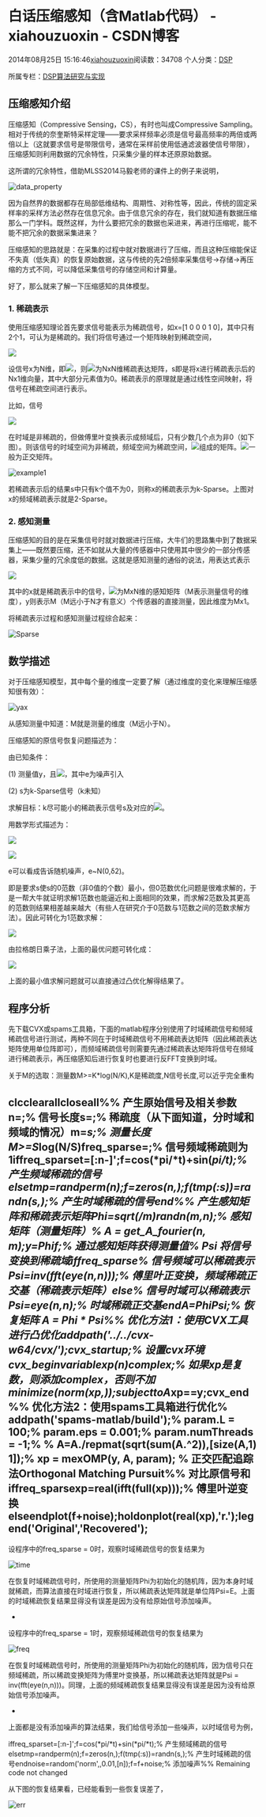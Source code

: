 # 白话压缩感知（含Matlab代码） - xiahouzuoxin - CSDN博客





2014年08月25日 15:16:46[xiahouzuoxin](https://me.csdn.net/xiahouzuoxin)阅读数：34708
个人分类：[DSP](https://blog.csdn.net/xiahouzuoxin/article/category/1520295)

所属专栏：[DSP算法研究与实现](https://blog.csdn.net/column/details/zuoxin-dsp.html)













## 压缩感知介绍

压缩感知（Compressive Sensing，CS），有时也叫成Compressive Sampling。相对于传统的奈奎斯特采样定理——要求采样频率必须是信号最高频率的两倍或两倍以上（这就要求信号是带限信号，通常在采样前使用低通滤波器使信号带限），压缩感知则利用数据的冗余特性，只采集少量的样本还原原始数据。

这所谓的冗余特性，借助MLSS2014马毅老师的课件上的例子来说明，

![data_property](https://github.com/xiahouzuoxin/notes/raw/master/images/%E7%99%BD%E8%AF%9D%E5%8E%8B%E7%BC%A9%E6%84%9F%E7%9F%A5/data_property.png)

因为自然界的数据都存在局部低维结构、周期性、对称性等，因此，传统的固定采样率的采样方法必然存在信息冗余。由于信息冗余的存在，我们就知道有数据压缩那么一门学科。既然这样，为什么要把冗余的数据也采进来，再进行压缩呢，能不能不把冗余的数据采集进来？

压缩感知的思路就是：在采集的过程中就对数据进行了压缩，而且这种压缩能保证不失真（低失真）的恢复原始数据，这与传统的先2倍频率采集信号→存储→再压缩的方式不同，可以降低采集信号的存储空间和计算量。

好了，那么就来了解一下压缩感知的具体模型。

### [](https://github.com/xiahouzuoxin/notes/blob/master/essays/%E7%99%BD%E8%AF%9D%E5%8E%8B%E7%BC%A9%E6%84%9F%E7%9F%A5.md#1-%E7%A8%80%E7%96%8F%E8%A1%A8%E7%A4%BA)1. 稀疏表示

使用压缩感知理论首先要求信号能表示为稀疏信号，如x=[1 0 0 0 1 0]，其中只有2个1，可认为是稀疏的。我们将信号通过一个矩阵映射到稀疏空间，

![](https://camo.githubusercontent.com/91106bd15e2300d92ad12d6eb4a8b85692c9bc97/687474703a2f2f7777772e666f726b6f73682e636f6d2f6d6174687465782e6367693f2532302535434c61726765253230783d25354350736925374273253744)

设信号x为N维，即![](https://camo.githubusercontent.com/35cf11c7034dc85640713e0890c84d5b0877abd2/687474703a2f2f7777772e666f726b6f73682e636f6d2f6d6174687465782e6367693f253230253543736d616c6c253230783d253542785f312c785f322c2e2e2e2c785f4e25354425354554)，则![](https://camo.githubusercontent.com/2f241f526fb4710a5a6424a7bff6b7a58350ca15/687474703a2f2f7777772e666f726b6f73682e636f6d2f6d6174687465782e6367693f253230253543736d616c6c253230253543507369)为NxN维稀疏表达矩阵，s即是将x进行稀疏表示后的Nx1维向量，其中大部分元素值为0。稀疏表示的原理就是通过线性空间映射，将信号在稀疏空间进行表示。

比如，信号

![](https://camo.githubusercontent.com/fe80517c3126069ff83201e81d39b85737dc53c1/687474703a2f2f7777772e666f726b6f73682e636f6d2f6d6174687465782e6367693f253230253543736d616c6c253230783d253543636f73282535436672616325374232253543706925374425374232353625374474292b25354373696e28253543667261632537423225354370692537442537423132382537447429)

在时域是非稀疏的，但做傅里叶变换表示成频域后，只有少数几个点为非0（如下图）。则该信号的时域空间为非稀疏，频域空间为稀疏空间，![](https://camo.githubusercontent.com/2b9bc56e2fb4b64883d5120b0b1b556abeeb41c6/687474703a2f2f7777772e666f726b6f73682e636f6d2f6d6174687465782e6367693f253230253543736d616c6c2532302535435073693d652535452537426a7774253744)组成的矩阵。![](https://camo.githubusercontent.com/2f241f526fb4710a5a6424a7bff6b7a58350ca15/687474703a2f2f7777772e666f726b6f73682e636f6d2f6d6174687465782e6367693f253230253543736d616c6c253230253543507369)一般为正交矩阵。

![example1](https://github.com/xiahouzuoxin/notes/raw/master/images/%E7%99%BD%E8%AF%9D%E5%8E%8B%E7%BC%A9%E6%84%9F%E7%9F%A5/example1.png)

若稀疏表示后的结果s中只有k个值不为0，则称x的稀疏表示为k-Sparse。上图对x的频域稀疏表示就是2-Sparse。

### [](https://github.com/xiahouzuoxin/notes/blob/master/essays/%E7%99%BD%E8%AF%9D%E5%8E%8B%E7%BC%A9%E6%84%9F%E7%9F%A5.md#2-%E6%84%9F%E7%9F%A5%E6%B5%8B%E9%87%8F)2. 感知测量

压缩感知的目的是在采集信号时就对数据进行压缩，大牛们的思路集中到了数据采集上——既然要压缩，还不如就从大量的传感器中只使用其中很少的一部分传感器，采集少量的冗余度低的数据。这就是感知测量的通俗的说法，用表达式表示

![](https://camo.githubusercontent.com/839434ccb60b093f769e39d828d0d2a9b15a71dd/687474703a2f2f7777772e666f726b6f73682e636f6d2f6d6174687465782e6367693f2532302535434c61726765253230793d25354350686925374278253744)

其中的x就是稀疏表示中的信号，![](https://camo.githubusercontent.com/cf0264198b86222173bf5f8410e0f409f81a9f4a/687474703a2f2f7777772e666f726b6f73682e636f6d2f6d6174687465782e6367693f253230253543506869)为MxN维的感知矩阵（M表示测量信号的维度），y则表示M（M远小于N才有意义）个传感器的直接测量，因此维度为Mx1。

将稀疏表示过程和感知测量过程综合起来：

![Sparse](https://github.com/xiahouzuoxin/notes/raw/master/images/%E7%99%BD%E8%AF%9D%E5%8E%8B%E7%BC%A9%E6%84%9F%E7%9F%A5/Sparse.png)

## [](https://github.com/xiahouzuoxin/notes/blob/master/essays/%E7%99%BD%E8%AF%9D%E5%8E%8B%E7%BC%A9%E6%84%9F%E7%9F%A5.md#%E6%95%B0%E5%AD%A6%E6%8F%8F%E8%BF%B0)数学描述

对于压缩感知模型，其中每个量的维度一定要了解（通过维度的变化来理解压缩感知很有效）：

![yax](https://github.com/xiahouzuoxin/notes/raw/master/images/%E7%99%BD%E8%AF%9D%E5%8E%8B%E7%BC%A9%E6%84%9F%E7%9F%A5/yax.png)

从感知测量中知道：M就是测量的维度（M远小于N）。

压缩感知的原信号恢复问题描述为：

> 
由已知条件：

(1) 测量值y，且![](https://camo.githubusercontent.com/a9b1199f536be41cbc74116034409e35e49f23f8/687474703a2f2f7777772e666f726b6f73682e636f6d2f6d6174687465782e6367693f253230253543536d616c6c253230793d253543506869253543507369253742732537442b653d2535435468657461253742732537442b65)，其中e为噪声引入

(2) s为k-Sparse信号（k未知）

求解目标：k尽可能小的稀疏表示信号s及对应的![](https://camo.githubusercontent.com/6714238ec871f01870bed3c5d7a0bebae8a7ef64/687474703a2f2f7777772e666f726b6f73682e636f6d2f6d6174687465782e6367693f253230253543536d616c6c253230253543507369)。


用数学形式描述为：

![](https://camo.githubusercontent.com/49446517c1907642d62a798e7de9f086a16b06c7/687474703a2f2f7777772e666f726b6f73682e636f6d2f6d6174687465782e6367693f2532302535434c617267652532302535436d696e253743253743732537432537435f30253543253230253543253230253543253230253543253230732e742e253230793d2535435468657461253742732537442b65)

![](https://camo.githubusercontent.com/1e664b770761b67d005b46495f1891893aa19d7d/687474703a2f2f7777772e666f726b6f73682e636f6d2f6d6174687465782e6367693f2532302535434c61726765253230733a3d6172676d696e5f253742253543253742733a793d2535435468657461253742732537442b65253543253744253744253743253743732537432537435f30)

e可以看成告诉随机噪声，e~N(0,δ2)。

即是要求s使s的0范数（非0值的个数）最小，但0范数优化问题是很难求解的，于是一帮大牛就证明求解1范数也能逼近和上面相同的效果，而求解2范数及其更高的范数则结果相差越来越大（有些人在研究介于0范数与1范数之间的范数求解方法）。因此可转化为1范数求解：

![](https://camo.githubusercontent.com/4713111aaed0a45d17049b2c07229ffba1f63c2f/687474703a2f2f7777772e666f726b6f73682e636f6d2f6d6174687465782e6367693f2532302535434c617267652532302535436d696e253743253743732537432537435f31253543253230253543253230253543253230253543253230732e742e253230793d2535435468657461253742732537442b65)

由拉格朗日乘子法，上面的最优问题可转化成：

![](https://camo.githubusercontent.com/160d70b34f3c366900bfa59109639dba2bb3ca0c/687474703a2f2f7777772e666f726b6f73682e636f6d2f6d6174687465782e6367693f2532302535434c617267652532302535436d696e5f73253543253742253743253743732537432537435f312b2535436c616d6461253743253743792d25354354686574612537427325374425374325374325354532253543253744)

上面的最小值求解问题就可以直接通过凸优化解得结果了。

## [](https://github.com/xiahouzuoxin/notes/blob/master/essays/%E7%99%BD%E8%AF%9D%E5%8E%8B%E7%BC%A9%E6%84%9F%E7%9F%A5.md#%E7%A8%8B%E5%BA%8F%E5%88%86%E6%9E%90)程序分析

先下载CVX或spams工具箱，下面的matlab程序分别使用了时域稀疏信号和频域稀疏信号进行测试，两种不同在于时域稀疏信号不用稀疏表达矩阵（因此稀疏表达矩阵使用单位阵即可），而频域稀疏信号则需要先通过稀疏表达矩阵将信号在频域进行稀疏表示，再压缩感知后进行恢复时也要进行反FFT变换到时域。

关于M的选取：测量数M>=K*log(N/K),K是稀疏度,N信号长度,可以近乎完全重构

clcclearallcloseall%% 产生原始信号及相关参数n=;% 信号长度s=;% 稀疏度（从下面知道，分时域和频域的情况）m=*s;% 测量长度 M>=S*log(N/S)freq_sparse=;% 信号频域稀疏则为1iffreq_sparset=[:n-]';f=cos(*pi/*t)+sin(*pi/*t);% 产生频域稀疏的信号elsetmp=randperm(n);f=zeros(n,);f(tmp(:s))=randn(s,);% 产生时域稀疏的信号end%% 产生感知矩阵和稀疏表示矩阵Phi=sqrt(/m)*randn(m,n);% 感知矩阵（测量矩阵）% A = get_A_fourier(n, m);y=Phi*f;% 通过感知矩阵获得测量值% Psi 将信号变换到稀疏域iffreq_sparse% 信号频域可以稀疏表示Psi=inv(fft(eye(n,n)));% 傅里叶正变换，频域稀疏正交基（稀疏表示矩阵）else% 信号时域可以稀疏表示Psi=eye(n,n);% 时域稀疏正交基endA=Phi*Psi;% 恢复矩阵 A = Phi * Psi%% 优化方法1：使用CVX工具进行凸优化addpath('../../cvx-w64/cvx/');cvx_startup;% 设置cvx环境cvx_beginvariablexp(n)complex;% 如果xp是复数，则添加complex，否则不加minimize(norm(xp,));subjecttoA*xp==y;cvx_end%% 优化方法2：使用spams工具箱进行优化% addpath('spams-matlab/build');% param.L = 100;% param.eps = 0.001;% param.numThreads = -1;% % A=A./repmat(sqrt(sum(A.^2)),[size(A,1) 1]);% xp = mexOMP(y, A, param);       % 正交匹配追踪法Orthogonal Matching Pursuit%% 对比原信号和iffreq_sparsexp=real(ifft(full(xp)));% 傅里叶逆变换elseendplot(f+noise);holdonplot(real(xp),'r.');legend('Original','Recovered');
- 
设程序中的freq_sparse = 0时，观察时域稀疏信号的恢复结果为

![time](https://github.com/xiahouzuoxin/notes/raw/master/images/%E7%99%BD%E8%AF%9D%E5%8E%8B%E7%BC%A9%E6%84%9F%E7%9F%A5/time.png)

在恢复时域稀疏信号时，所使用的测量矩阵Phi为初始化的随机阵，因为本身时域就稀疏，而算法直接在时域进行恢复，所以稀疏表达矩阵就是单位阵Psi=E。上面的时域稀疏恢复结果显得没有误差是因为没有给原始信号添加噪声。

- 
设程序中的freq_sparse = 1时，观察频域稀疏信号的恢复结果为

![freq](https://github.com/xiahouzuoxin/notes/raw/master/images/%E7%99%BD%E8%AF%9D%E5%8E%8B%E7%BC%A9%E6%84%9F%E7%9F%A5/freq.png)

在恢复时域稀疏信号时，所使用的测量矩阵Phi为初始化的随机阵，因为信号只在频域稀疏，所以稀疏变换矩阵为傅里叶变换基，所以稀疏表达矩阵就是Psi = inv(fft(eye(n,n)))。同理，上面的频域稀疏恢复结果显得没有误差是因为没有给原始信号添加噪声。

- 
上面都是没有添加噪声的算法结果，我们给信号添加一些噪声，以时域信号为例，

iffreq_sparset=[:n-]';f=cos(*pi/*t)+sin(*pi/*t);% 产生频域稀疏的信号elsetmp=randperm(n);f=zeros(n,);f(tmp(:s))=randn(s,);% 产生时域稀疏的信号endnoise=random('norm',,0.01,[n]);f=f+noise;% 添加噪声%% Remaining code not changed

从下图的恢复结果看，已经能看到一些恢复误差了，

![err](https://github.com/xiahouzuoxin/notes/raw/master/images/%E7%99%BD%E8%AF%9D%E5%8E%8B%E7%BC%A9%E6%84%9F%E7%9F%A5/err.png)





